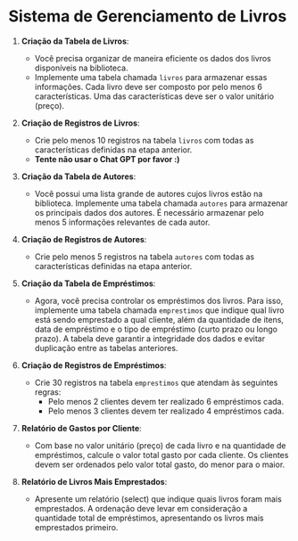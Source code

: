 # Sistema de Gerenciamento de Livros

1. **Criação da Tabela de Livros**:
   - Você precisa organizar de maneira eficiente os dados dos livros disponíveis na biblioteca.
   - Implemente uma tabela chamada `livros` para armazenar essas informações. Cada livro deve ser composto por pelo menos 6 características. Uma das características deve ser o valor unitário (preço).

2. **Criação de Registros de Livros**:
   - Crie pelo menos 10 registros na tabela `livros` com todas as características definidas na etapa anterior.
   - **Tente não usar o Chat GPT por favor :)**

3. **Criação da Tabela de Autores**:
   - Você possui uma lista grande de autores cujos livros estão na biblioteca. Implemente uma tabela chamada `autores` para armazenar os principais dados dos autores. É necessário armazenar pelo menos 5 informações relevantes de cada autor.

4. **Criação de Registros de Autores**:
   - Crie pelo menos 5 registros na tabela `autores` com todas as características definidas na etapa anterior.

5. **Criação da Tabela de Empréstimos**:
   - Agora, você precisa controlar os empréstimos dos livros. Para isso, implemente uma tabela chamada `emprestimos` que indique qual livro está sendo emprestado a qual cliente, além da quantidade de itens, data de empréstimo e o tipo de empréstimo (curto prazo ou longo prazo). A tabela deve garantir a integridade dos dados e evitar duplicação entre as tabelas anteriores.

6. **Criação de Registros de Empréstimos**:
   - Crie 30 registros na tabela `emprestimos` que atendam às seguintes regras:
     - Pelo menos 2 clientes devem ter realizado 6 empréstimos cada.
     - Pelo menos 3 clientes devem ter realizado 4 empréstimos cada.

7. **Relatório de Gastos por Cliente**:
   - Com base no valor unitário (preço) de cada livro e na quantidade de empréstimos, calcule o valor total gasto por cada cliente. Os clientes devem ser ordenados pelo valor total gasto, do menor para o maior.

8. **Relatório de Livros Mais Emprestados**:
   - Apresente um relatório (select) que indique quais livros foram mais emprestados. A ordenação deve levar em consideração a quantidade total de empréstimos, apresentando os livros mais emprestados primeiro.
